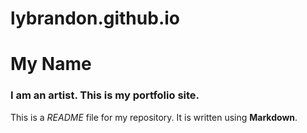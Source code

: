 # lybrandon.github.io
# My Name

### I am an artist. This is my portfolio site.

This is a *README* file for my repository. It is written using **Markdown**.
